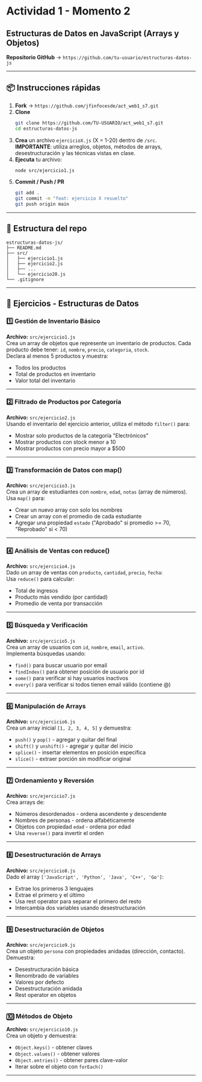 # Actividad 1 - Momento 2

## Estructuras de Datos en JavaScript (Arrays y Objetos)

**Repositorio GitHub** → `https://github.com/tu-usuario/estructuras-datos-js`

---

## 📦 Instrucciones rápidas

1. **Fork** → `https://github.com/jfinfocesde/act_web1_s7.git`
2. **Clone**  
   ```bash
   git clone https://github.com/TU-USUARIO/act_web1_s7.git
   cd estructuras-datos-js
   ```
3. **Crea** un archivo `ejercicioX.js` (X = 1-20) dentro de `/src`.  
   **IMPORTANTE**: utiliza arreglos, objetos, métodos de arrays, desestructuración y las técnicas vistas en clase.
4. **Ejecuta** tu archivo:  
   ```bash
   node src/ejercicio1.js
   ```
5. **Commit / Push / PR**  
   ```bash
   git add .
   git commit -m "feat: ejercicio X resuelto"
   git push origin main
   ```

---

## 📁 Estructura del repo

```
estructuras-datos-js/
├── README.md
├── src/
│   ├── ejercicio1.js
│   ├── ejercicio2.js
│   ├── ...
│   └── ejercicio20.js
└── .gitignore
```

---

## 🧩 Ejercicios - Estructuras de Datos

### 1️⃣ Gestión de Inventario Básico
**Archivo:** `src/ejercicio1.js`  
Crea un array de objetos que represente un inventario de productos. Cada producto debe tener: `id`, `nombre`, `precio`, `categoria`, `stock`.  
Declara al menos 5 productos y muestra:
- Todos los productos
- Total de productos en inventario
- Valor total del inventario

---

### 2️⃣ Filtrado de Productos por Categoría
**Archivo:** `src/ejercicio2.js`  
Usando el inventario del ejercicio anterior, utiliza el método `filter()` para:
- Mostrar solo productos de la categoría "Electrónicos"
- Mostrar productos con stock menor a 10
- Mostrar productos con precio mayor a $500

---

### 3️⃣ Transformación de Datos con map()
**Archivo:** `src/ejercicio3.js`  
Crea un array de estudiantes con `nombre`, `edad`, `notas` (array de números).  
Usa `map()` para:
- Crear un nuevo array con solo los nombres
- Crear un array con el promedio de cada estudiante
- Agregar una propiedad `estado` ("Aprobado" si promedio >= 70, "Reprobado" si < 70)

---

### 4️⃣ Análisis de Ventas con reduce()
**Archivo:** `src/ejercicio4.js`  
Dado un array de ventas con `producto`, `cantidad`, `precio`, `fecha`:  
Usa `reduce()` para calcular:
- Total de ingresos
- Producto más vendido (por cantidad)
- Promedio de venta por transacción

---

### 5️⃣ Búsqueda y Verificación
**Archivo:** `src/ejercicio5.js`  
Crea un array de usuarios con `id`, `nombre`, `email`, `activo`.  
Implementa búsquedas usando:
- `find()` para buscar usuario por email
- `findIndex()` para obtener posición de usuario por id
- `some()` para verificar si hay usuarios inactivos
- `every()` para verificar si todos tienen email válido (contiene @)

---

### 6️⃣ Manipulación de Arrays
**Archivo:** `src/ejercicio6.js`  
Crea un array inicial `[1, 2, 3, 4, 5]` y demuestra:
- `push()` y `pop()` - agregar y quitar del final
- `shift()` y `unshift()` - agregar y quitar del inicio
- `splice()` - insertar elementos en posición específica
- `slice()` - extraer porción sin modificar original

---

### 7️⃣ Ordenamiento y Reversión
**Archivo:** `src/ejercicio7.js`  
Crea arrays de:
- Números desordenados - ordena ascendente y descendente
- Nombres de personas - ordena alfabéticamente
- Objetos con propiedad `edad` - ordena por edad
- Usa `reverse()` para invertir el orden

---

### 8️⃣ Desestructuración de Arrays
**Archivo:** `src/ejercicio8.js`  
Dado el array `['JavaScript', 'Python', 'Java', 'C++', 'Go']`:  
- Extrae los primeros 3 lenguajes
- Extrae el primero y el último
- Usa rest operator para separar el primero del resto
- Intercambia dos variables usando desestructuración

---

### 9️⃣ Desestructuración de Objetos
**Archivo:** `src/ejercicio9.js`  
Crea un objeto `persona` con propiedades anidadas (dirección, contacto).  
Demuestra:
- Desestructuración básica
- Renombrado de variables
- Valores por defecto
- Desestructuración anidada
- Rest operator en objetos

---

### 🔟 Métodos de Objeto
**Archivo:** `src/ejercicio10.js`  
Crea un objeto y demuestra:
- `Object.keys()` - obtener claves
- `Object.values()` - obtener valores
- `Object.entries()` - obtener pares clave-valor
- Iterar sobre el objeto con `forEach()`

---
